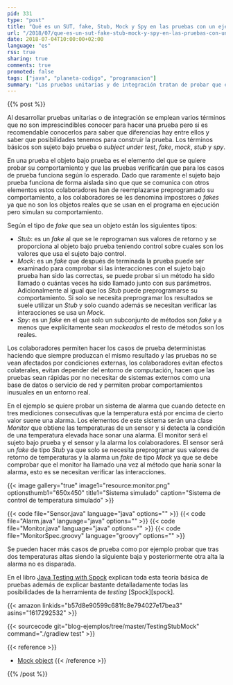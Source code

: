 ```yaml
---
pid: 331
type: "post"
title: "Qué es un SUT, fake, Stub, Mock y Spy en las pruebas con un ejemplo"
url: "/2018/07/que-es-un-sut-fake-stub-mock-y-spy-en-las-pruebas-con-un-ejemplo/"
date: 2018-07-04T10:00:00+02:00
language: "es"
rss: true
sharing: true
comments: true
promoted: false
tags: ["java", "planeta-codigo", "programacion"]
summary: "Las pruebas unitarias y de integración tratan de probar que el comportamiento del sujeto bajo prueba es el esperado. Este sujeto bajo prueba usará colaboradores que en las pruebas deben ser reemplazados por _fakes_ para probar las condiciones deseadas del de sujeto bajo prueba. Depdendiendo del comportamiento asignado al colaborador tenemos varios tipos: _Stub_, _Mock_ o _Spy_."
---
```


{{% post %}}

Al desarrollar pruebas unitarias o de integración se emplean varios términos que no son imprescindibles conocer para hacer una prueba pero si es recomendable conocerlos para saber que diferencias hay entre ellos y saber que posibilidades tenemos para construir la prueba. Los términos básicos son sujeto bajo prueba o _subject under test_, _fake_, _mock_, _stub_ y _spy_.

En una prueba el objeto bajo prueba es el elemento del que se quiere probar su comportamiento y que las pruebas verificarán que para los casos de prueba funciona según lo esperado. Dado que raramente el sujeto bajo prueba funciona de forma aislada sino que que se comunica con otros elementos estos colaboradores han de reemplazarse preprogramado su comportamiento, a los colaboradores se les denomina impostores o _fakes_ ya que no son los objetos reales que se usan en el programa en ejecución pero simulan su comportamiento.

Según el tipo de _fake_ que sea un objeto están los siguientes tipos:

* _Stub_: es un _fake_ al que se le reprograman sus valores de retorno y se proporciona al objeto bajo prueba teniendo control sobre cuales son los valores que usa el sujeto bajo control.
* _Mock_: es un _fake_ que después de terminada la prueba puede ser examinado para comprobar si las interacciones con el sujeto bajo prueba han sido las correctas, se puede probar si un método ha sido llamado o cuántas veces ha sido llamado junto con sus parámetros. Adicionalmente al igual que los _Stub_ puede preprogramarse su comportamiento. Si solo se necesita preprogramar los resultados se suele utilizar un _Stub_ y solo cuando además se necesitan verificar las interacciones se usa un _Mock_.
* _Spy_: es un _fake_ en el que solo un subconjunto de métodos son _fake_ y a menos que explícitamente sean _mockeados_ el resto de métodos son los reales.

Los colaboradores permiten hacer los casos de prueba deterministas haciendo que siempre produzcan el mismo resultado y las pruebas no se vean afectados por condiciones externas, los colaboradores evitan efectos colaterales, evitan depender del entorno de computación, hacen que las pruebas sean rápidas por no necesitar de sistemas externos como una base de datos o servicio de red y permiten probar comportamientos inusuales en un entorno real.

En el ejemplo se quiere probar un sistema de alarma que cuando detecte en tres mediciones consecutivas que la temperatura está por encima de cierto valor suene una alarma. Los elementos de este sistema serán una clase _Monitor_ que obtiene las temperaturas de un sensor y si detecta la condición de una temperatura elevada hace sonar una alarma. El monitor será el sujeto bajo prueba y el sensor y la alarma los colaboradores. El sensor será un _fake_ de tipo _Stub_ ya que solo se necesita preprogramar sus valores de retorno de temperaturas y la alarma un _fake_ de tipo _Mock_ ya que se debe comprobar que el monitor ha llamado una vez al método que haría sonar la alarma, esto es se necesitan verificar las interacciones.

{{< image
    gallery="true"
    image1="resource:monitor.png" optionsthumb1="650x450" title1="Sistema simulado"
    caption="Sistema de control de temperatura simulado" >}}

{{< code file="Sensor.java" language="java" options="" >}}
{{< code file="Alarm.java" language="java" options="" >}}
{{< code file="Monitor.java" language="java" options="" >}}
{{< code file="MonitorSpec.groovy" language="groovy" options="" >}}

Se pueden hacer más casos de prueba como por ejemplo probar que tras dos temperaturas altas siendo la siguiente baja y posteriormente otra alta la alarma no es disparada.

En el libro [Java Testing with Spock](https://amzn.to/2MMSV2J) explican toda esta teoría básica de pruebas además de explicar bastante detalladamente todas las posibilidades de la herramienta de _testing_ [Spock][spock].

{{< amazon
    linkids="b57d8e90599c681fc8e794027e17bea3"
    asins="1617292532" >}}

{{< sourcecode git="blog-ejemplos/tree/master/TestingStubMock" command="./gradlew test" >}}

{{< reference >}}
* [Mock object](https://en.wikipedia.org/wiki/Mock_object)
{{< /reference >}}

{{% /post %}}
